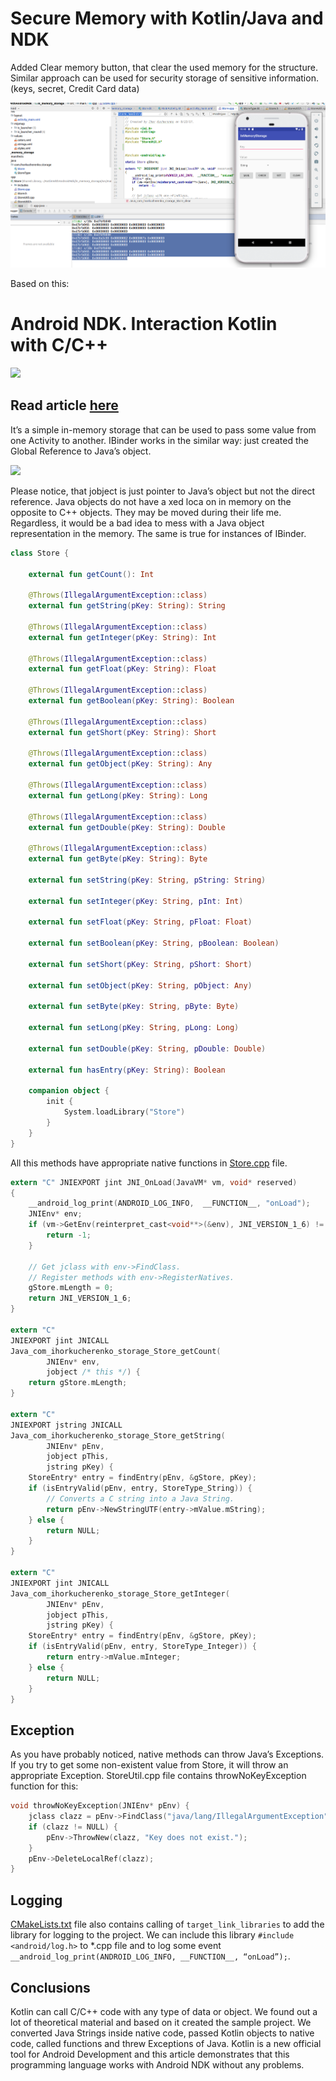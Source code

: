 # Secure Memory with Kotlin/Java and NDK

Added Clear memory button, that clear the used memory for the structure. Similar approach can be used for security storage of sensitive information. (keys, secret, Credit Card data)


![](/secure-memory.png)


Based on this:


# Android NDK. Interaction Kotlin with C/C++
![](https://cdn-images-1.medium.com/max/1600/1*3x1QE3VzG5MWi5Qk6C-HLQ.gif)


## Read article [here](https://proandroiddev.com/android-ndk-interraction-kotlin-with-c-c-5e19e35bac74)
It’s a simple in-memory storage that can be used to pass some value from one Activity to another. IBinder works in the similar way: just created the Global Reference to Java’s object.

![](https://cdn-images-1.medium.com/max/1600/1*4T2zOyp6wTcM6exNCtwfsA.gif)

Please notice, that jobject is just pointer to Java’s object but not the direct reference. Java objects do not have a  xed loca on in memory on the opposite to C++ objects. They may be moved during their life me. Regardless, it would be a bad idea to mess with a Java object representation in the memory. The same is true for instances of IBinder.

```Kotlin
class Store {

    external fun getCount(): Int

    @Throws(IllegalArgumentException::class)
    external fun getString(pKey: String): String

    @Throws(IllegalArgumentException::class)
    external fun getInteger(pKey: String): Int

    @Throws(IllegalArgumentException::class)
    external fun getFloat(pKey: String): Float

    @Throws(IllegalArgumentException::class)
    external fun getBoolean(pKey: String): Boolean

    @Throws(IllegalArgumentException::class)
    external fun getShort(pKey: String): Short

    @Throws(IllegalArgumentException::class)
    external fun getObject(pKey: String): Any

    @Throws(IllegalArgumentException::class)
    external fun getLong(pKey: String): Long

    @Throws(IllegalArgumentException::class)
    external fun getDouble(pKey: String): Double

    @Throws(IllegalArgumentException::class)
    external fun getByte(pKey: String): Byte

    external fun setString(pKey: String, pString: String)

    external fun setInteger(pKey: String, pInt: Int)

    external fun setFloat(pKey: String, pFloat: Float)

    external fun setBoolean(pKey: String, pBoolean: Boolean)

    external fun setShort(pKey: String, pShort: Short)

    external fun setObject(pKey: String, pObject: Any)

    external fun setByte(pKey: String, pByte: Byte)

    external fun setLong(pKey: String, pLong: Long)

    external fun setDouble(pKey: String, pDouble: Double)

    external fun hasEntry(pKey: String): Boolean

    companion object {
        init {
            System.loadLibrary("Store")
        }
    }
}
```

All this methods have appropriate native functions in [Store.cpp](https://github.com/KucherenkoIhor/KotlinWithAndroidNdk/blob/master/in_memory_storage/src/main/cpp/Store.cpp) file.

```C
extern "C" JNIEXPORT jint JNI_OnLoad(JavaVM* vm, void* reserved)
{
    __android_log_print(ANDROID_LOG_INFO,  __FUNCTION__, "onLoad");
    JNIEnv* env;
    if (vm->GetEnv(reinterpret_cast<void**>(&env), JNI_VERSION_1_6) != JNI_OK) {
        return -1;
    }

    // Get jclass with env->FindClass.
    // Register methods with env->RegisterNatives.
    gStore.mLength = 0;
    return JNI_VERSION_1_6;
}

extern "C"
JNIEXPORT jint JNICALL
Java_com_ihorkucherenko_storage_Store_getCount(
        JNIEnv* env,
        jobject /* this */) {
    return gStore.mLength;
}

extern "C"
JNIEXPORT jstring JNICALL
Java_com_ihorkucherenko_storage_Store_getString(
        JNIEnv* pEnv,
        jobject pThis,
        jstring pKey) {
    StoreEntry* entry = findEntry(pEnv, &gStore, pKey);
    if (isEntryValid(pEnv, entry, StoreType_String)) {
        // Converts a C string into a Java String.
        return pEnv->NewStringUTF(entry->mValue.mString);
    } else {
        return NULL;
    }
}

extern "C"
JNIEXPORT jint JNICALL
Java_com_ihorkucherenko_storage_Store_getInteger(
        JNIEnv* pEnv,
        jobject pThis,
        jstring pKey) {
    StoreEntry* entry = findEntry(pEnv, &gStore, pKey);
    if (isEntryValid(pEnv, entry, StoreType_Integer)) {
        return entry->mValue.mInteger;
    } else {
        return NULL;
    }
}
```
## Exception
As you have probably noticed, native methods can throw Java’s Exceptions. If you try to get some non-existent value from Store, it will throw an appropriate Exception. StoreUtil.cpp file contains throwNoKeyException function for this:

```C
void throwNoKeyException(JNIEnv* pEnv) {
    jclass clazz = pEnv->FindClass("java/lang/IllegalArgumentException");
    if (clazz != NULL) {
        pEnv->ThrowNew(clazz, "Key does not exist.");
    }
    pEnv->DeleteLocalRef(clazz);
}
```

## Logging
[CMakeLists.txt](https://github.com/KucherenkoIhor/KotlinWithAndroidNdk/blob/master/in_memory_storage/CMakeLists.txt) file also contains calling of ```target_link_libraries``` to add the library for logging to the project. We can include this library ```#include <android/log.h>``` to *.cpp file and to log some event ```__android_log_print(ANDROID_LOG_INFO, __FUNCTION__, “onLoad”);```.

## Conclusions

Kotlin can call C/C++ code with any type of data or object.
We found out a lot of theoretical material and based on it created the sample project. We converted Java Strings inside native code, passed Kotlin objects to native code, called functions and threw Exceptions of Java.
Kotlin is a new official tool for Android Development and this article demonstrates that this programming language works with Android NDK without any problems.
